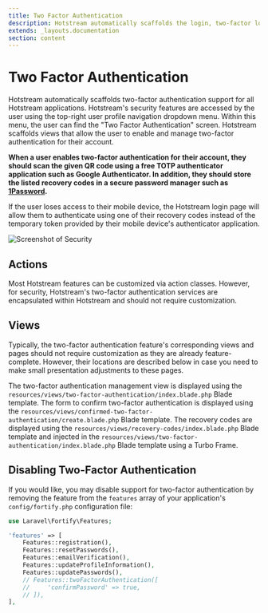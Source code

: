 ```yaml
---
title: Two Factor Authentication
description: Hotstream automatically scaffolds the login, two-factor login, registration, password reset, and email verification features for your project, allowing you to start building the features you care about the most instead of worrying about the nitty-gritty details of user authentication.
extends: _layouts.documentation
section: content
---
```


# Two Factor Authentication

Hotstream automatically scaffolds two-factor authentication support for all Hotstream applications. Hotstream's security features are accessed by the user using the top-right user profile navigation dropdown menu. Within this menu, the user can find the "Two Factor Authentication" screen. Hotstream scaffolds views that allow the user to enable and manage two-factor authentication for their account.

**When a user enables two-factor authentication for their account, they should scan the given QR code using a free TOTP authenticator application such as Google Authenticator. In addition, they should store the listed recovery codes in a secure password manager such as [1Password](https://1password.com).**

If the user loses access to their mobile device, the Hotstream login page will allow them to authenticate using one of their recovery codes instead of the temporary token provided by their mobile device's authenticator application.

![Screenshot of Security](/assets/img/two-factor.png)

## Actions

Most Hotstream features can be customized via action classes. However, for security, Hotstream's two-factor authentication services are encapsulated within Hotstream and should not require customization.

## Views

Typically, the two-factor authentication feature's corresponding views and pages should not require customization as they are already feature-complete. However, their locations are described below in case you need to make small presentation adjustments to these pages.

The two-factor authentication management view is displayed using the `resources/views/two-factor-authentication/index.blade.php` Blade template. The form to confirm two-factor authentication is displayed using the `resources/views/confirmed-two-factor-authentication/create.blade.php` Blade template. The recovery codes are displayed using the `resources/views/recovery-codes/index.blade.php` Blade template and injected in the `resources/views/two-factor-authentication/index.blade.php` Blade template using a Turbo Frame.

## Disabling Two-Factor Authentication

If you would like, you may disable support for two-factor authentication by removing the feature from the `features` array of your application's `config/fortify.php` configuration file:

```php
use Laravel\Fortify\Features;

'features' => [
    Features::registration(),
    Features::resetPasswords(),
    Features::emailVerification(),
    Features::updateProfileInformation(),
    Features::updatePasswords(),
    // Features::twoFactorAuthentication([
    //     'confirmPassword' => true,
    // ]),
],
```
